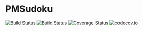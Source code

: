 # PMSudoku

[![Build Status](https://travis-ci.org/Samayel/PMSudoku.jl.svg?branch=master)](https://travis-ci.org/Samayel/PMSudoku.jl)
[![Build Status](https://ci.appveyor.com/api/projects/status/uctgv0hnvcwcfl75/branch/master?svg=true)](https://ci.appveyor.com/project/Samayel/pmsudoku-jl/branch/master)
[![Coverage Status](https://coveralls.io/repos/Samayel/PMSudoku.jl/badge.svg?branch=master)](https://coveralls.io/r/Samayel/PMSudoku.jl?branch=master)
[![codecov.io](http://codecov.io/github/Samayel/PMSudoku.jl/coverage.svg?branch=master)](http://codecov.io/github/Samayel/PMSudoku.jl?branch=master)

